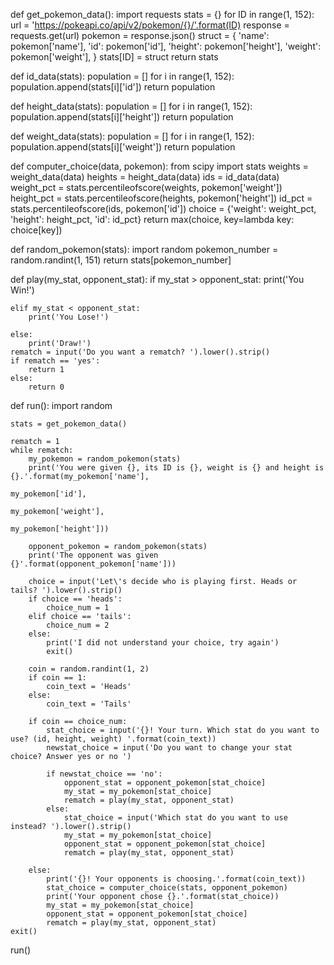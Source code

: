 def get_pokemon_data():
    import requests
    stats = {}
    for ID in range(1, 152):
        url = 'https://pokeapi.co/api/v2/pokemon/{}/'.format(ID)
        response = requests.get(url)
        pokemon = response.json()
        struct = {
            'name': pokemon['name'],
            'id': pokemon['id'],
            'height': pokemon['height'],
            'weight': pokemon['weight'],
        }
        stats[ID] = struct
    return stats


def id_data(stats):
    population = []
    for i in range(1, 152):
        population.append(stats[i]['id'])
    return population


def height_data(stats):
    population = []
    for i in range(1, 152):
        population.append(stats[i]['height'])
    return population


def weight_data(stats):
    population = []
    for i in range(1, 152):
        population.append(stats[i]['weight'])
    return population


def computer_choice(data, pokemon):
    from scipy import stats
    weights = weight_data(data)
    heights = height_data(data)
    ids = id_data(data)
    weight_pct = stats.percentileofscore(weights, pokemon['weight'])
    height_pct = stats.percentileofscore(heights, pokemon['height'])
    id_pct = stats.percentileofscore(ids, pokemon['id'])
    choice = {'weight': weight_pct, 'height': height_pct, 'id': id_pct}
    return max(choice, key=lambda key: choice[key])


def random_pokemon(stats):
    import random
    pokemon_number = random.randint(1, 151)
    return stats[pokemon_number]


def play(my_stat, opponent_stat):
    if my_stat > opponent_stat:
        print('You Win!')

    elif my_stat < opponent_stat:
        print('You Lose!')

    else:
        print('Draw!')
    rematch = input('Do you want a rematch? ').lower().strip()
    if rematch == 'yes':
        return 1
    else:
        return 0


def run():
    import random

    stats = get_pokemon_data()

    rematch = 1
    while rematch:
        my_pokemon = random_pokemon(stats)
        print('You were given {}, its ID is {}, weight is {} and height is {}.'.format(my_pokemon['name'],
                                                                                       my_pokemon['id'],
                                                                                       my_pokemon['weight'],
                                                                                       my_pokemon['height']))

        opponent_pokemon = random_pokemon(stats)
        print('The opponent was given {}'.format(opponent_pokemon['name']))

        choice = input('Let\'s decide who is playing first. Heads or tails? ').lower().strip()
        if choice == 'heads':
            choice_num = 1
        elif choice == 'tails':
            choice_num = 2
        else:
            print('I did not understand your choice, try again')
            exit()

        coin = random.randint(1, 2)
        if coin == 1:
            coin_text = 'Heads'
        else:
            coin_text = 'Tails'

        if coin == choice_num:
            stat_choice = input('{}! Your turn. Which stat do you want to use? (id, height, weight) '.format(coin_text))
            newstat_choice = input('Do you want to change your stat choice? Answer yes or no ')

            if newstat_choice == 'no':
                opponent_stat = opponent_pokemon[stat_choice]
                my_stat = my_pokemon[stat_choice]
                rematch = play(my_stat, opponent_stat)
            else:
                stat_choice = input('Which stat do you want to use instead? ').lower().strip()
                my_stat = my_pokemon[stat_choice]
                opponent_stat = opponent_pokemon[stat_choice]
                rematch = play(my_stat, opponent_stat)

        else:
            print('{}! Your opponents is choosing.'.format(coin_text))
            stat_choice = computer_choice(stats, opponent_pokemon)
            print('Your opponent chose {}.'.format(stat_choice))
            my_stat = my_pokemon[stat_choice]
            opponent_stat = opponent_pokemon[stat_choice]
            rematch = play(my_stat, opponent_stat)
    exit()


run()

